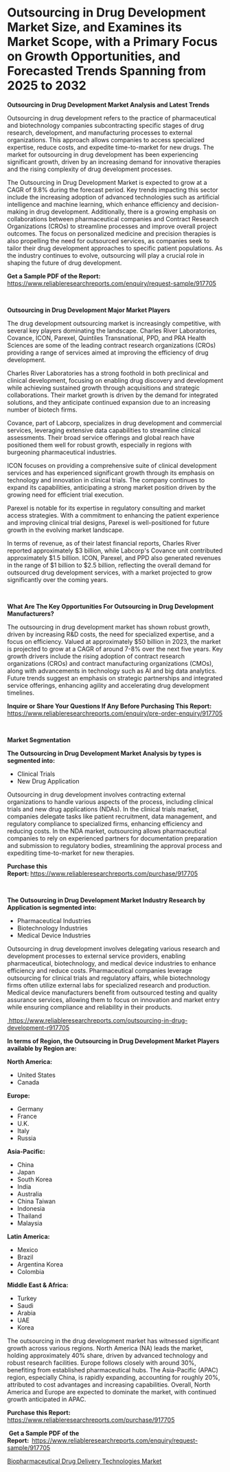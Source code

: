<p><h1>Outsourcing in Drug Development Market Size, and Examines its Market Scope, with a Primary Focus on Growth Opportunities, and Forecasted Trends Spanning from 2025 to 2032</h1></p><p><strong>Outsourcing in Drug Development Market Analysis and Latest Trends</strong></p>
<p><p>Outsourcing in drug development refers to the practice of pharmaceutical and biotechnology companies subcontracting specific stages of drug research, development, and manufacturing processes to external organizations. This approach allows companies to access specialized expertise, reduce costs, and expedite time-to-market for new drugs. The market for outsourcing in drug development has been experiencing significant growth, driven by an increasing demand for innovative therapies and the rising complexity of drug development processes.</p><p>The Outsourcing in Drug Development Market is expected to grow at a CAGR of 9.8% during the forecast period. Key trends impacting this sector include the increasing adoption of advanced technologies such as artificial intelligence and machine learning, which enhance efficiency and decision-making in drug development. Additionally, there is a growing emphasis on collaborations between pharmaceutical companies and Contract Research Organizations (CROs) to streamline processes and improve overall project outcomes. The focus on personalized medicine and precision therapies is also propelling the need for outsourced services, as companies seek to tailor their drug development approaches to specific patient populations. As the industry continues to evolve, outsourcing will play a crucial role in shaping the future of drug development.</p></p>
<p><strong>Get a Sample PDF of the Report:&nbsp;</strong> <a href="https://www.reliableresearchreports.com/enquiry/request-sample/917705?utm_campaign=2201&utm_medium=2&utm_source=Github&utm_content=ia&utm_term=07032025&utm_id=outsourcing-in-drug-development">https://www.reliableresearchreports.com/enquiry/request-sample/917705</a></p>
<p>&nbsp;</p>
<p><strong>Outsourcing in Drug Development Major Market Players</strong></p>
<p><p>The drug development outsourcing market is increasingly competitive, with several key players dominating the landscape. Charles River Laboratories, Covance, ICON, Parexel, Quintiles Transnational, PPD, and PRA Health Sciences are some of the leading contract research organizations (CROs) providing a range of services aimed at improving the efficiency of drug development.</p><p>Charles River Laboratories has a strong foothold in both preclinical and clinical development, focusing on enabling drug discovery and development while achieving sustained growth through acquisitions and strategic collaborations. Their market growth is driven by the demand for integrated solutions, and they anticipate continued expansion due to an increasing number of biotech firms.</p><p>Covance, part of Labcorp, specializes in drug development and commercial services, leveraging extensive data capabilities to streamline clinical assessments. Their broad service offerings and global reach have positioned them well for robust growth, especially in regions with burgeoning pharmaceutical industries.</p><p>ICON focuses on providing a comprehensive suite of clinical development services and has experienced significant growth through its emphasis on technology and innovation in clinical trials. The company continues to expand its capabilities, anticipating a strong market position driven by the growing need for efficient trial execution.</p><p>Parexel is notable for its expertise in regulatory consulting and market access strategies. With a commitment to enhancing the patient experience and improving clinical trial designs, Parexel is well-positioned for future growth in the evolving market landscape.</p><p>In terms of revenue, as of their latest financial reports, Charles River reported approximately $3 billion, while Labcorp's Covance unit contributed approximately $1.5 billion. ICON, Parexel, and PPD also generated revenues in the range of $1 billion to $2.5 billion, reflecting the overall demand for outsourced drug development services, with a market projected to grow significantly over the coming years.</p></p>
<p>&nbsp;</p>
<p><strong>What Are The Key Opportunities For Outsourcing in Drug Development Manufacturers?</strong></p>
<p><p>The outsourcing in drug development market has shown robust growth, driven by increasing R&D costs, the need for specialized expertise, and a focus on efficiency. Valued at approximately $50 billion in 2023, the market is projected to grow at a CAGR of around 7-8% over the next five years. Key growth drivers include the rising adoption of contract research organizations (CROs) and contract manufacturing organizations (CMOs), along with advancements in technology such as AI and big data analytics. Future trends suggest an emphasis on strategic partnerships and integrated service offerings, enhancing agility and accelerating drug development timelines.</p></p>
<p><strong>Inquire or Share Your Questions If Any Before Purchasing This Report:</strong> <a href="https://www.reliableresearchreports.com/enquiry/pre-order-enquiry/917705?utm_campaign=2201&utm_medium=2&utm_source=Github&utm_content=ia&utm_term=07032025&utm_id=outsourcing-in-drug-development">https://www.reliableresearchreports.com/enquiry/pre-order-enquiry/917705</a></p>
<p>&nbsp;</p>
<p><strong>Market Segmentation</strong></p>
<p><strong>The Outsourcing in Drug Development Market Analysis by types is segmented into:</strong></p>
<p><ul><li>Clinical Trials</li><li>New Drug Application</li></ul></p>
<p><p>Outsourcing in drug development involves contracting external organizations to handle various aspects of the process, including clinical trials and new drug applications (NDAs). In the clinical trials market, companies delegate tasks like patient recruitment, data management, and regulatory compliance to specialized firms, enhancing efficiency and reducing costs. In the NDA market, outsourcing allows pharmaceutical companies to rely on experienced partners for documentation preparation and submission to regulatory bodies, streamlining the approval process and expediting time-to-market for new therapies.</p></p>
<p><strong>Purchase this Report:&nbsp;</strong><a href="https://www.reliableresearchreports.com/purchase/917705?utm_campaign=2201&utm_medium=2&utm_source=Github&utm_content=ia&utm_term=07032025&utm_id=outsourcing-in-drug-development">https://www.reliableresearchreports.com/purchase/917705</a></p>
<p>&nbsp;</p>
<p><strong>The Outsourcing in Drug Development Market Industry Research by Application is segmented into:</strong></p>
<p><ul><li>Pharmaceutical Industries</li><li>Biotechnology Industries</li><li>Medical Device Industries</li></ul></p>
<p><p>Outsourcing in drug development involves delegating various research and development processes to external service providers, enabling pharmaceutical, biotechnology, and medical device industries to enhance efficiency and reduce costs. Pharmaceutical companies leverage outsourcing for clinical trials and regulatory affairs, while biotechnology firms often utilize external labs for specialized research and production. Medical device manufacturers benefit from outsourced testing and quality assurance services, allowing them to focus on innovation and market entry while ensuring compliance and reliability in their products.</p></p>
<p><a href="https://www.reliableresearchreports.com/outsourcing-in-drug-development-r917705?utm_campaign=2201&utm_medium=2&utm_source=Github&utm_content=ia&utm_term=07032025&utm_id=outsourcing-in-drug-development">&nbsp;https://www.reliableresearchreports.com/outsourcing-in-drug-development-r917705</a></p>
<p><strong>In terms of Region, the Outsourcing in Drug Development Market Players available by Region are:</strong></p>
<p>
    <p> <strong> North America: </strong>
        <ul>
            <li>United States</li>
            <li>Canada</li>
        </ul>
        </p> 
    <p> <strong> Europe: </strong>
        <ul>
            <li>Germany</li>
            <li>France</li>
            <li>U.K.</li>
            <li>Italy</li>
            <li>Russia</li>
        </ul>
        </p> 
    <p> <strong> Asia-Pacific: </strong>
        <ul>
            <li>China</li>
            <li>Japan</li>
            <li>South Korea</li>
            <li>India</li>
            <li>Australia</li>
            <li>China Taiwan</li>
            <li>Indonesia</li>
            <li>Thailand</li>
            <li>Malaysia</li>
        </ul>
        </p> 
    <p> <strong> Latin America: </strong>
        <ul>
            <li>Mexico</li>
            <li>Brazil</li>
            <li>Argentina Korea</li>
            <li>Colombia</li>
        </ul>
        </p> 
    <p> <strong> Middle East & Africa: </strong>
        <ul>
            <li>Turkey</li>
            <li>Saudi</li>
            <li>Arabia</li>
            <li>UAE</li>
            <li>Korea</li>
        </ul>
    </p>
    </p>
<p><p>The outsourcing in the drug development market has witnessed significant growth across various regions. North America (NA) leads the market, holding approximately 40% share, driven by advanced technology and robust research facilities. Europe follows closely with around 30%, benefiting from established pharmaceutical hubs. The Asia-Pacific (APAC) region, especially China, is rapidly expanding, accounting for roughly 20%, attributed to cost advantages and increasing capabilities. Overall, North America and Europe are expected to dominate the market, with continued growth anticipated in APAC.</p></p>
<p><strong>Purchase this Report: </strong><a href="https://www.reliableresearchreports.com/purchase/917705?utm_campaign=2201&utm_medium=2&utm_source=Github&utm_content=ia&utm_term=07032025&utm_id=outsourcing-in-drug-development">https://www.reliableresearchreports.com/purchase/917705</a></p>
<p>&nbsp;<strong>Get a Sample PDF of the Report:&nbsp;&nbsp;</strong><a href="https://www.reliableresearchreports.com/enquiry/request-sample/917705?utm_campaign=2201&utm_medium=2&utm_source=Github&utm_content=ia&utm_term=07032025&utm_id=outsourcing-in-drug-development">https://www.reliableresearchreports.com/enquiry/request-sample/917705</a></p>
<p><strong></strong></p>
<p><p><a href="https://github.com/JakirUddin651/Market-Research-Report-List-1/blob/main/biopharmaceutical-drug-delivery-technologies-market.md?utm_campaign=2201&utm_medium=2&utm_source=Github&utm_content=ia&utm_term=07032025&utm_id=outsourcing-in-drug-development">Biopharmaceutical Drug Delivery Technologies Market</a></p></p>